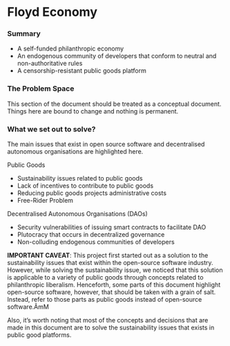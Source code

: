 # Floyd Economy

### Summary
-  A self-funded philanthropic economy
- An endogenous community of developers that conform to neutral and non-authoritative rules
- A censorship-resistant public goods platform

### The Problem Space
This section of the document should be treated as a conceptual document. Things here are bound to change and nothing is permanent.


### What we set out to solve?
The main issues that exist in open source software and decentralised autonomous organisations are highlighted here.

Public Goods
  * Sustainability issues related to public goods
  * Lack of incentives to contribute to public goods
  * Reducing public goods projects administrative costs
  * Free-Rider Problem

Decentralised Autonomous Organisations (DAOs)
  * Security vulnerabilities of issuing smart contracts to facilitate DAO
  * Plutocracy that occurs in decentralized governance
  * Non-colluding endogenous communities of developers

**IMPORTANT CAVEAT**: This project first started out as a solution to the sustainability issues that exist within the open-source software industry. However, while solving the sustainability issue, we noticed that this solution is applicable to a variety of public goods through concepts related to philanthropic liberalism. Henceforth, some parts of this document highlight open-source software, however, that should be taken with a grain of salt. Instead, refer to those parts as public goods instead of open-source software.ÂmM

Also, it’s worth noting that most of the concepts and decisions that are made in this document are to solve the sustainability issues that exists in public good platforms.
